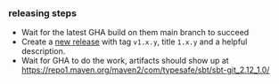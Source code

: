 ### releasing steps

* Wait for the latest GHA build on them main branch to succeed
* Create a [new release](https://github.com/sbt/sbt-git/releases) with tag `v1.x.y`, title `1.x.y` and a helpful description.
* Wait for GHA to do the work, artifacts should show up at https://repo1.maven.org/maven2/com/typesafe/sbt/sbt-git_2.12_1.0/
